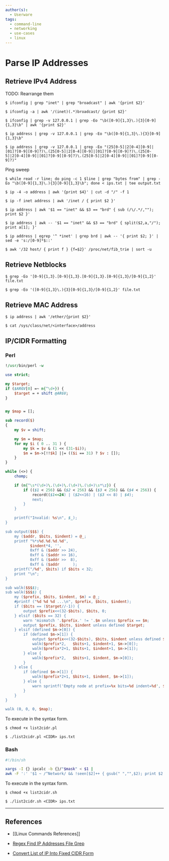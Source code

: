 ```yaml
---
author(s):
  - Userware
tags:
  - command-line
  - networking
  - use-cases
  - linux
---
```

# Parse IP Addresses

## Retrieve IPv4 Address

TODO: Rearrange them

```
$ ifconfig | grep "inet" | grep "broadcast" | awk '{print $2}'

$ ifconfig -a | awk '/(inet)(.*)broadcast/ {print $2}'
```

```
$ ifconfig | grep -v 127.0.0.1 | grep -Eo "\b([0-9]{1,3}\.){3}[0-9]{1,3}\b" | awk '{print $2}'

$ ip address | grep -v 127.0.0.1 | grep -Eo "\b([0-9]{1,3}\.){3}[0-9]{1,3}\b"

$ ip address | grep -v 127.0.0.1 | grep -Eo "(25[0-5]|2[0-4][0-9]|[01]?[0-9][0-9]?)\.(25[0-5]|2[0-4][0-9]|[01]?[0-9][0-9]?)\.(25[0-5]|2[0-4][0-9]|[01]?[0-9][0-9]?)\.(25[0-5]|2[0-4][0-9]|[01]?[0-9][0-9]?)"
```

Ping sweep

```
$ while read -r line; do ping -c 1 $line | grep "bytes from" | grep -Eo "\b([0-9]{1,3}\.){3}[0-9]{1,3}\b"; done < ips.txt | tee output.txt
```

```
$ ip -4 -o address | awk '{print $4}' | cut -d "/" -f 1

$ ip -f inet address | awk '/inet / { print $2 }'

$ ip address | awk '$1 == "inet" && $3 == "brd" { sub (/\/.*/,""); print $2 }'

$ ip address | awk -- '$1 == "inet" && $3 == "brd" { split($2,a,"/"); print a[1]; }'

$ ip address | egrep '^ *inet' | grep brd | awk -- '{ print $2; }' | sed -e 's:/[0-9]*$::'

$ awk '/32 host/ { print f } {f=$2}' /proc/net/fib_trie | sort -u
```

## Retrieve Netblocks

```
$ grep -Eo '[0-9]{1,3}.[0-9]{1,3}.[0-9]{1,3}.[0-9]{1,3}/[0-9]{1,2}' file.txt

$ grep -Eo '([0-9]{1,3}\.){3}[0-9]{1,3}/[0-9]{1,2}' file.txt
```

## Retrieve MAC Address

```
$ ip address | awk '/ether/{print $2}'

$ cat /sys/class/net/<interface>/address
```

## IP/CIDR Formatting

### Perl

```perl
!/usr/bin/perl -w

use strict;

my $target;
if ($ARGV[0] =~ m{^\d+}) {
    $target = + shift @ARGV;
}


my $map = [];

sub record($) 
{
    my $v = shift;

    my $m = $map;
    for my $i ( 0 .. 31 ) {
        my $k = $v & (1 << (31-$i));
        $m = $m->[!!$k] ||= (($i == 31) ? $v : []);
    }
}

while (<>) {
    chomp;

    if (m{^\s*(\d+)\.(\d+)\.(\d+)\.(\d+)\s*\z}) {
        if (($1 < 256) && ($2 < 256) && ($3 < 256) && ($4 < 256)) {
            record(($1<<24) | ($2<<16) | ($3 << 8) | $4);
            next;
        }
    }

    printf("Invalid: %s\n", $_);
}

sub output($$$) {
    my ($addr, $bits, $indent) = @_;
    printf "%*s%d.%d.%d.%d",
           $indent*4, '',
           0xff & ($addr >> 24),
           0xff & ($addr >> 16),
           0xff & ($addr >>  8),
           0xff & ($addr      );
    printf("/%d", $bits) if $bits < 32;
    print "\n";
}

sub walk($$$$);
sub walk($$$$) {
    my ($prefix, $bits, $indent, $m) = @_;
    #printf ("%d %d %d ...\n", $prefix, $bits, $indent);
    if ($bits == ($target//-1)) {
        output $prefix<<(32-$bits), $bits, 0;
    } elsif ($bits == 32) { 
        warn 'mismatch '.$prefix.' != '.$m unless $prefix == $m;
        output $prefix, $bits, $indent unless defined $target;
    } elsif (defined $m->[0]) {
        if (defined $m->[1]) {
            output $prefix<<(32-$bits), $bits, $indent unless defined $target;
            walk($prefix*2,   $bits+1, $indent+1, $m->[0]);
            walk($prefix*2+1, $bits+1, $indent+1, $m->[1]);
        } else {
            walk($prefix*2,   $bits+1, $indent, $m->[0]);
        }
    } else {
        if (defined $m->[1]) {
            walk($prefix*2+1, $bits+1, $indent, $m->[1]);
        } else {
            warn sprintf('Empty node at prefix=%x bits=%d indent=%d', $prefix, $bits, $indent);
        }
    }
}

walk (0, 0, 0, $map);
```

To execute in the syntax form.

```
$ chmod +x list2cidr.pl

$ ./list2cidr.pl <CIDR> ips.txt
```

### Bash

```bash
#!/bin/sh

xargs -I {} ipcalc -b {}/"$mask" < $1 |
awk -F ':' '$1 ~ /^Network/ && !seen[$2]++ { gsub(" ","",$2); print $2 }'
```

To execute in the syntax form.

```
$ chmod +x list2cidr.sh

$ ./list2cidr.sh <CIDR> ips.txt
```

---
## References

- [[Linux Commands References]]

- [Regex Find IP Addresses File Grep](https://www.shellhacks.com/regex-find-ip-addresses-file-grep/)

- [Convert List of IP Into Fixed CIDR Form](https://unix.stackexchange.com/questions/671839/convert-list-of-ip-into-fixed-cidr-form)